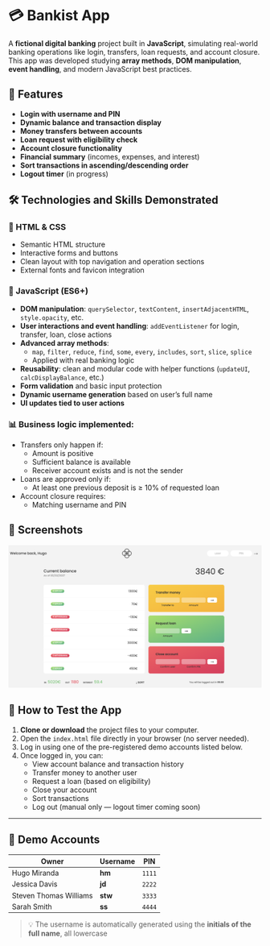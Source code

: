 # 💳 Bankist App

A **fictional digital banking** project built in **JavaScript**, simulating real-world banking operations like login, transfers, loan requests, and account closure. This app was developed studying **array methods**, **DOM manipulation**, **event handling**, and modern JavaScript best practices.

## 🚀 Features

- **Login with username and PIN**
- **Dynamic balance and transaction display**
- **Money transfers between accounts**
- **Loan request with eligibility check**
- **Account closure functionality**
- **Financial summary** (incomes, expenses, and interest)
- **Sort transactions in ascending/descending order**
- **Logout timer** (in progress)

## 🛠️ Technologies and Skills Demonstrated

### 📌 HTML & CSS

- Semantic HTML structure
- Interactive forms and buttons
- Clean layout with top navigation and operation sections
- External fonts and favicon integration

### 📌 JavaScript (ES6+)

- **DOM manipulation**: `querySelector`, `textContent`, `insertAdjacentHTML`, `style.opacity`, etc.
- **User interactions and event handling**: `addEventListener` for login, transfer, loan, close actions
- **Advanced array methods**:
  - `map`, `filter`, `reduce`, `find`, `some`, `every`, `includes`, `sort`, `slice`, `splice`
  - Applied with real banking logic
- **Reusability**: clean and modular code with helper functions (`updateUI`, `calcDisplayBalance`, etc.)
- **Form validation** and basic input protection
- **Dynamic username generation** based on user’s full name
- **UI updates tied to user actions**

### 📊 Business logic implemented:

- Transfers only happen if:
  - Amount is positive
  - Sufficient balance is available
  - Receiver account exists and is not the sender
- Loans are approved only if:
  - At least one previous deposit is ≥ 10% of requested loan
- Account closure requires:
  - Matching username and PIN

## 📸 Screenshots

![screenshot of the project](/images/screenshot.png)

## 🧪 How to Test the App

1. **Clone or download** the project files to your computer.
2. Open the `index.html` file directly in your browser (no server needed).
3. Log in using one of the pre-registered demo accounts listed below.
4. Once logged in, you can:
   - View account balance and transaction history
   - Transfer money to another user
   - Request a loan (based on eligibility)
   - Close your account
   - Sort transactions
   - Log out (manual only — logout timer coming soon)

---

## 👤 Demo Accounts

| Owner                  | Username | PIN    |
| ---------------------- | -------- | ------ |
| Hugo Miranda           | **hm**   | `1111` |
| Jessica Davis          | **jd**   | `2222` |
| Steven Thomas Williams | **stw**  | `3333` |
| Sarah Smith            | **ss**   | `4444` |

> 💡 The username is automatically generated using the **initials of the full name**, all lowercase
